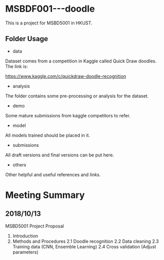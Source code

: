 # MSBDF001---doodle
This is a project for MSBD5001 in HKUST.

## Folder Usage

* data

Dataset comes from a competition in Kaggle called Quick Draw doodles. The link is:

https://www.kaggle.com/c/quickdraw-doodle-recognition

* analysis

The folder contains some pre-processing or analysis for the dataset.

* demo

Some mature submissions from kaggle competitors to refer.

* model

All models trained should be placed in it.

* submissions

All draft versions and final versions can be put here.

* others

Other helpful and useful references and links.


# Meeting Summary

## 2018/10/13 

MSBD5001 Project Proposal

1. Introduction
2. Methods and Procedures
  2.1 Doodle recognition
  2.2 Data cleaning
  2.3 Training data (CNN, Ensemble Learning)
  2.4 Cross validation (Adjust parameters)
